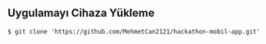 <h2>Uygulamayı Cihaza Yükleme</h2>

```
$ git clone 'https://github.com/MehmetCan2121/hackathon-mobil-app.git'

```
<br/>
